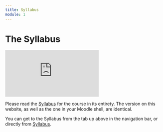 ```yaml
---
title: Syllabus
module: 1
---
```


# The Syllabus

<!-- rebuild this video -->
<div class="embed-responsive embed-responsive-16by9"><iframe class="embed-responsive-item" src="https://www.youtube.com/embed/PCh0WZqN9Cg" frameborder="0" allowfullscreen></iframe></div>

Please read the <a href="https://moodle.umt.edu/pluginfile.php/2008071/course/section/627635/Syllabus.pdf?time=1590768842791">Syllabus</a> for the course in its entirety. The version on this website, as well as the one in your Moodle shell, are identical.

You can get to the Syllabus from the tab up above in the navigation bar, or directly from <a href="https://moodle.umt.edu/pluginfile.php/2008071/course/section/627635/Syllabus.pdf?time=1590768842791" target="_blank">Syllabus</a>.

